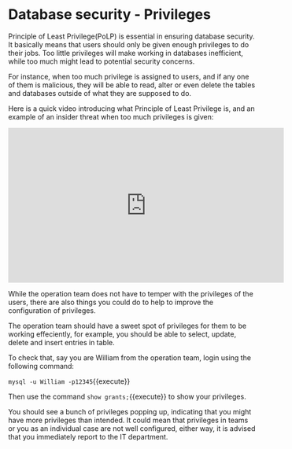 # Database security - Privileges

Principle of Least Privilege(PoLP) is essential in ensuring database security. It basically means that users should only be given enough privileges to do their jobs. Too little privileges will make working in databases inefficient, while too much might lead to potential security concerns. 

For instance, when too much privilege is assigned to users, and if any one of them is malicious, they will be able to read, alter or even delete the tables and databases outside of what they are supposed to do. 

Here is a quick video introducing what Principle of Least Privilege is, and an example of an insider threat when too much privileges is given:
<iframe width="560" height="315" src="https://www.youtube-nocookie.com/embed/mw9fN9mlUS4" frameborder="0" allow="accelerometer; autoplay; encrypted-media; gyroscope; picture-in-picture" allowfullscreen></iframe> 

While the operation team does not have to temper with the privileges of the users, there are also things you could do to help to improve the configuration of privileges.

The operation team should have a sweet spot of privileges for them to be working effeciently, for example, you should be able to select, update, delete and insert entries in table.

To check that, say you are William from the operation team, login using the following command:

`mysql -u William -p12345`{{execute}}

Then use the command `show grants;`{{execute}} to show your privileges.

You should see a bunch of privileges popping up, indicating that you might have more privileges than intended. It could mean that privileges in teams or you as an individual case are not well configured, either way, it is advised that you immediately report to the IT department.

